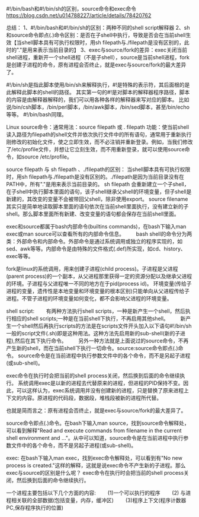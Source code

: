 #!/bin/bash和#!/bin/sh的区别，source命令和exec命令
https://blog.csdn.net/u014788227/article/details/78420762



总结：
1、#!/bin/bash和#!/bin/sh的区别：两种不同的shell script解释器
2、sh和source命令即点(.)命令区别：是否在子shell中执行，导致是否会在当前shell生效【当shell脚本具有可执行权限时，用sh filepath与./filepath是没有区别的，此时的"."是用来表示当前目录的】
3、exec与source/fork的差异：exec关闭当前shell进程，重新开一个shell进程（不是子shell），source是当前shell进程，fork是创建子进程的命令，原有进程会否终止，就是exec与source/fork的最大差异了。



#!/bin/sh是指此脚本使用/bin/sh来解释执行，#!是特殊的表示符，其后面根的是此解释此脚本的shell的路径。
其实第一句的#!是对脚本的解释器程序路径，脚本的内容是由解释器解释的，我们可以用各种各样的解释器来写对应的脚本。
比如说/bin/csh脚本，/bin/perl脚本，/bin/awk脚本，/bin/sed脚本，甚至/bin/echo等等。
#!/bin/bash同理。




Linux source命令：通常用法：source filepath 或 . filepath
功能：使当前shell读入路径为filepath的shell文件并依次执行文件中的所有语句，通常用于重新执行刚修改的初始化文件，使之立即生效，而不必注销并重新登录。例如，当我们修改了/etc/profile文件，并想让它立刻生效，而不用重新登录，就可以使用source命令，如source /etc/profile。



source filepath 与 sh filepath 、./filepath的区别：
    当shell脚本具有可执行权限时，用sh filepath与./filepath是没有区别的。./filepath是因为当前目录没有在PATH中，所有"."是用来表示当前目录的。
    sh filepath 会重新建立一个子shell，在子shell中执行脚本里面的语句，该子shell继承父shell的环境变量，但子shell是新建的，其改变的变量不会被带回父shell，除非使用export。
    source filename其实只是简单地读取脚本里面的语句依次在当前shell里面执行，没有建立新的子shell。那么脚本里面所有新建、改变变量的语句都会保存在当前shell里面。




exec和source都属于bash内部命令(builtins commands)，在bash下输入man exec或man source可以查看所有的内部命令信息。
　　bash shell的命令分为两类：外部命令和内部命令。外部命令是通过系统调用或独立的程序实现的，如sed、awk等等。内部命令是由特殊的文件格式(.def)所实现，如cd、history、exec等等。


fork是linux的系统调用，用来创建子进程(child process)。子进程是父进程(parent process)的一个副本，从父进程那里获得一定的资源分配以及继承父进程的环境。子进程与父进程唯一不同的地方在于pid(process id)。
环境变量(传给子进程的变量，遗传性是本地变量和环境变量的根本区别)只能单向从父进程传给子进程。不管子进程的环境变量如何变化，都不会影响父进程的环境变量。



shell script:
　　有两种方法执行shell scripts，一种是新产生一个shell，然后执行相应的shell scripts;一种是在当前shell下执行，不再启用其他shell。
　　新产生一个shell然后再执行scripts的方法是在scripts文件开头加入以下语句#!/bin/sh
    一般的script文件(.sh)即是这种用法。这种方法先启用新的sub-shell(新的子进程),然后在其下执行命令。
　　另外一种方法就是上面说过的source命令，不再产生新的shell，而在当前shell下执行一切命令。source:source命令即点(.)命令。
    source命令是在当前进程中执行参数文件中的各个命令，而不是另起子进程(或sub-shell)。



exec命令在执行时会把当前的shell process关闭，然后换到后面的命令继续执行。
系统调用exec是以新的进程去代替原来的进程，但进程的PID保持不变。因此，可以这样认为，exec系统调用并没有创建新的进程，只是替换了原来进程上下文的内容。原进程的代码段，数据段，堆栈段被新的进程所代替。


也就是简而言之：原有进程会否终止，就是exec与source/fork的最大差异了。


source命令即点(.)命令。在bash下输入man source，找到source命令解释处，可以看到解释"Read and execute commands from filename in the current shell environment and ..."。从中可以知道，source命令是在当前进程中执行参数文件中的各个命令，而不是另起子进程(或sub-shell)。

exec:
在bash下输入man exec，找到exec命令解释处，可以看到有"No new process is created."这样的解释，这就是说exec命令不产生新的子进程。那么exec与source的区别是什么呢？
exec命令在执行时会把当前的shell process关闭，然后换到后面的命令继续执行。




一个进程主要包括以下几个方面的内容:
　　(1)一个可以执行的程序
　　(2) 与进程相关联的全部数据(包括变量，内存，缓冲区)
　　(3)程序上下文(程序计数器PC,保存程序执行的位置)






